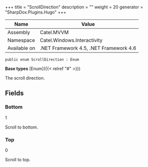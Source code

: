 

+++
title = "ScrollDirection" 
description = ""
weight = 20
generator = "SharpDox.Plugins.Hugo"
+++

Name|Value
---|---
Assembly|Catel.MVVM
Namespace|Catel.Windows.Interactivity
Available on|.NET Framework 4.5, .NET Framework 4.6

```
public enum ScrollDirection : Enum
```

**Base types**
[Enum]({{< relref "#" >}})

The scroll direction.

## Fields

### Bottom

1

Scroll to bottom.

### Top

0

Scroll to top.

